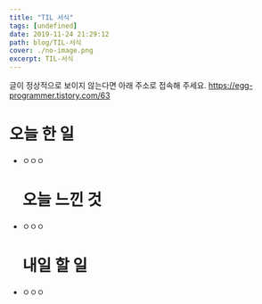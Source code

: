 ```yaml
---
title: "TIL 서식"
tags: [undefined]
date: 2019-11-24 21:29:12
path: blog/TIL-서식
cover: ./no-image.png
excerpt: TIL-서식
---
```

글이 정상적으로 보이지 않는다면 아래 주소로 접속해 주세요.
https://egg-programmer.tistory.com/63
# 오늘 한 일

*   ㅇㅇㅇ
    
    # 오늘 느낀 것
    
    
*   ㅇㅇㅇ
    
    # 내일 할 일
    
    
*   ㅇㅇㅇ